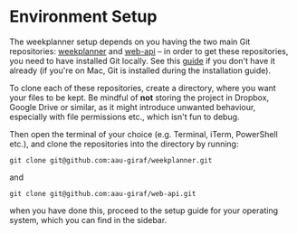 # Environment Setup

The weekplanner setup depends on you having the two main Git repositories: [weekplanner](https://github.com/aau-giraf/weekplanner) and [web-api](https://github.com/aau-giraf/web-api) – in order to get these repositories, you need to have installed Git locally. See this [guide](https://git-scm.com/book/en/v2/Getting-Started-Installing-Git) if you don't have it already (if you're on Mac, Git is installed during the installation guide).

To clone each of these repositories, create a directory, where you want your files to be kept. Be mindful of **not** storing the project in Dropbox, Google Drive or similar, as it might introduce unwanted behaviour, especially with file permissions etc., which isn't fun to debug.

Then open the terminal of your choice (e.g. Terminal, iTerm, PowerShell etc.), and clone the repositories into the directory by running:

`git clone git@github.com:aau-giraf/weekplanner.git`

and

`git clone git@github.com:aau-giraf/web-api.git`

when you have done this, proceed to the setup guide for your operating system, which you can find in the sidebar.
